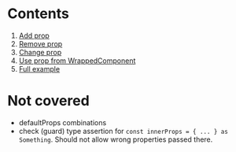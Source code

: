 # Contents

1. [Add prop](src/10%20-%20Add%20prop.tsx)
2. [Remove prop](src/11%20-%20Remove%20prop.tsx)
3. [Change prop](src/12%20-%20Change%20prop%20type.tsx)
4. [Use prop from WrappedComponent](src/13%20-%20Use%20WrappedComponent's%20prop.tsx)
5. [Full example](src/20%20-Full%20example%20with%20comments.tsx)

# Not covered

- defaultProps combinations
- check (guard) type assertion for `const innerProps = { ... } as Something`. Should not allow wrong properties passed there.
